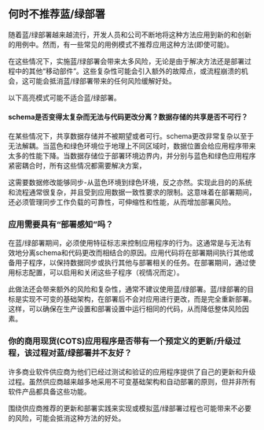 ## 何时不推荐蓝/绿部署

随着蓝/绿部署越来越流行，开发人员和公司不断地将这种方法应用到新的和创新的用例中。然而，有一些常见的用例模式不推荐应用这种方法(即使可能)。

在这些情况下，实施蓝/绿部署会带来太多风险，无论是由于解决方法还是部署过程中的其他“移动部件”。这些复杂性可能会引入额外的故障点，或流程崩溃的机会，这可能会抵消蓝/绿部署带来的任何风险缓解好处。

以下高亮模式可能不适合蓝/绿部署。

#### schema是否变得太复杂而无法与代码更改分离？数据存储的共享是否不可行？

在某些情况下，共享数据存储并不被期望或者可行。schema更改非常复杂以至于无法解耦。当蓝色和绿色环境位于地理上不同区域时，数据位置会给应用程序带来太多的性能下降。当数据存储位于部署环境边界内，并分别与蓝色和绿色应用程序紧密耦合时，所有这些情况都需要解决方案，

这需要数据修改能够同步-从蓝色环境到绿色环境，反之亦然。实现此目的的系统和流程通常很复杂，并且受到应用数据一致性要求的限制。这意味着在部署期间，还必须管理同步工作负载的可靠性，可伸缩性和性能，从而增加部署风险。

### 应用需要具有“部署感知”吗？
在蓝/绿部署期间，必须使用特征标志来控制应用程序的行为。这通常是与无法有效地分离schema和代码更改而相结合的原因。应用代码将在部署期间执行其他或备用子程序，以保持数据同步或执行其他与部署相关的任务。在部署期间，通过使用标志配置，可以启用和关闭这些子程序（视情况而定）。

此做法还会带来额外的风险和复杂性，通常不建议使用蓝/绿部署。蓝/绿部署的目标是实现不可变的基础架构，在部署后不会对应用进行更改，而是完全重新部署。这样，可以确保在生产设置和部署设置中运行相同的代码，从而降低整体风险因素。

### 你的商用现货(COTS)应用程序是否带有一个预定义的更新/升级过程，该过程对蓝/绿部署并不友好？

许多商业软件供应商为他们已经过测试和验证的应用程序提供了自己的更新和升级过程。虽然供应商越来越多地采用不可变基础架构和自动部署的原则，但并非所有软件产品都具备这些功能。

围绕供应商推荐的更新和部署实践来实现或模拟蓝/绿部署过程也可能带来不必要的风险，可能会抵消这种方法的好处。